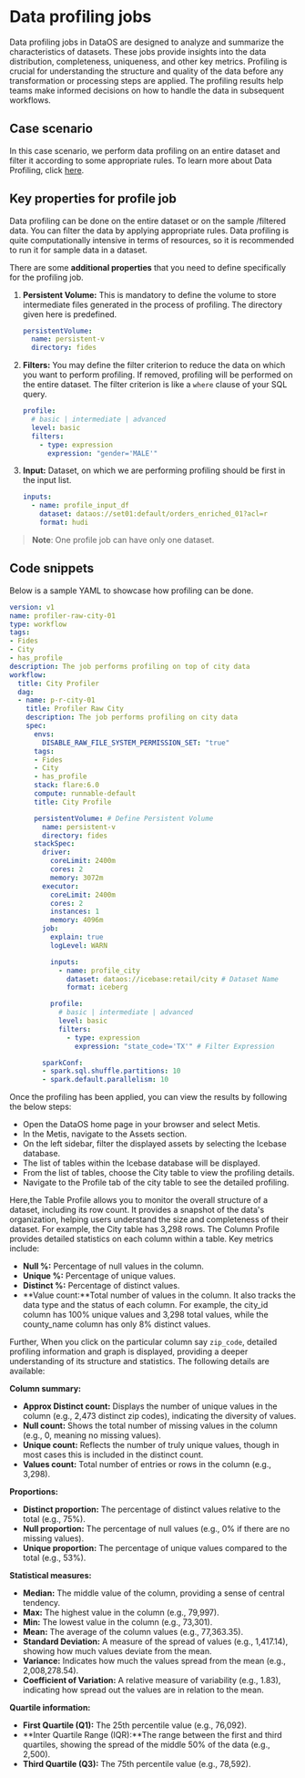 # Data profiling jobs

Data profiling jobs in DataOS are designed to analyze and summarize the characteristics of datasets. These jobs provide insights into the data distribution, completeness, uniqueness, and other key metrics. Profiling is crucial for understanding the structure and quality of the data before any transformation or processing steps are applied. The profiling results help teams make informed decisions on how to handle the data in subsequent workflows.

## Case scenario

In this case scenario, we perform data profiling on an entire dataset and filter it according to some appropriate rules. To learn more about Data Profiling, click [here](/resources/stacks/flare/#data-profiling-job).

## Key properties for profile job

Data profiling can be done on the entire dataset or on the sample /filtered data. You can filter the data by applying appropriate rules. Data profiling is quite computationally intensive in terms of resources, so it is recommended to run it for sample data in a dataset.

There are some **additional properties** that you need to define specifically for the profiling job.

1. **Persistent Volume:** This is mandatory to define the volume to store intermediate files generated in the process of profiling. The directory given here is predefined.

    ```yaml
    persistentVolume:
      name: persistent-v
      directory: fides
    ```

2. **Filters:** You may define the filter criterion to reduce the data on which you want to perform profiling. If removed, profiling will be performed on the entire dataset. The filter criterion is like a `where` clause of your SQL query.

    ```yaml
    profile:
      # basic | intermediate | advanced
      level: basic
      filters:
        - type: expression
          expression: "gender='MALE'"
    ```

3. **Input:** Dataset, on which we are performing profiling should be first in the input list.

    ```yaml
    inputs:
      - name: profile_input_df
        dataset: dataos://set01:default/orders_enriched_01?acl=r
        format: hudi
    ```

> **Note**: One profile job can have only one dataset.
> 

## Code snippets

Below is a sample YAML to showcase how profiling can be done.

```yaml
version: v1
name: profiler-raw-city-01
type: workflow
tags:
- Fides
- City
- has_profile
description: The job performs profiling on top of city data
workflow:
  title: City Profiler
  dag:
  - name: p-r-city-01
    title: Profiler Raw City
    description: The job performs profiling on city data
    spec:
      envs:
        DISABLE_RAW_FILE_SYSTEM_PERMISSION_SET: "true"
      tags:
      - Fides
      - City
      - has_profile
      stack: flare:6.0
      compute: runnable-default
      title: City Profile

      persistentVolume: # Define Persistent Volume
        name: persistent-v
        directory: fides 
      stackSpec:
        driver:
          coreLimit: 2400m
          cores: 2
          memory: 3072m
        executor:
          coreLimit: 2400m
          cores: 2
          instances: 1
          memory: 4096m
        job:
          explain: true
          logLevel: WARN

          inputs:
            - name: profile_city
              dataset: dataos://icebase:retail/city # Dataset Name
              format: iceberg

          profile:
            # basic | intermediate | advanced
            level: basic
            filters:
              - type: expression
                expression: "state_code='TX'" # Filter Expression

        sparkConf:
        - spark.sql.shuffle.partitions: 10
        - spark.default.parallelism: 10 
```

Once the profiling has been applied, you can view the results by following the below steps:

- Open the DataOS home page in your browser and  select Metis.
- In the Metis, navigate to the Assets section.
- On the left sidebar, filter the displayed assets by selecting the Icebase database.
- The list of tables within the Icebase database will be displayed.
- From the list of tables, choose the City table to view the profiling details.
- Navigate to the Profile tab of the city table to see the detailed profiling.

Here,the Table Profile allows you to monitor the overall structure of a dataset, including its row count. It provides a snapshot of the data's organization, helping users understand the size and completeness of their dataset. For example, the City table has 3,298 rows. The Column Profile provides detailed statistics on each column within a table. Key metrics include:

- **Null %:** Percentage of null values in the column.
- **Unique %:** Percentage of unique values.
- **Distinct %:** Percentage of distinct values.
- **Value count:**Total number of values in the column.
It also tracks the data type and the status of each column. For example, the city_id column has 100% unique values and 3,298 total values, while the county_name column has only 8% distinct values.

Further, When you click on the particular column say `zip_code`, detailed profiling information and graph is displayed, providing a deeper understanding of its structure and statistics. The following details are available:

**Column summary:**

- **Approx Distinct count:** Displays the number of unique values in the column (e.g., 2,473 distinct zip codes), indicating the diversity of values.
- **Null count:** Shows the total number of missing values in the column (e.g., 0, meaning no missing values).
- **Unique count:** Reflects the number of truly unique values, though in most cases this is included in the distinct count.
- **Values count:** Total number of entries or rows in the column (e.g., 3,298).

**Proportions:**

- **Distinct proportion:** The percentage of distinct values relative to the total (e.g., 75%).
- **Null proportion:** The percentage of null values (e.g., 0% if there are no missing values).
- **Unique proportion:** The percentage of unique values compared to the total (e.g., 53%).

**Statistical measures:**

- **Median:** The middle value of the column, providing a sense of central tendency.
- **Max:** The highest value in the column (e.g., 79,997).
- **Min:** The lowest value in the column (e.g., 73,301).
- **Mean:** The average of the column values (e.g., 77,363.35).
- **Standard Deviation:** A measure of the spread of values (e.g., 1,417.14), showing how much values deviate from the mean.
- **Variance:** Indicates how much the values spread from the mean (e.g., 2,008,278.54).
- **Coefficient of Variation:** A relative measure of variability (e.g., 1.83), indicating how spread out the values are in relation to the mean.

**Quartile information:**

- **First Quartile (Q1):** The 25th percentile value (e.g., 76,092).
- **Inter Quartile Range (IQR):**The range between the first and third quartiles, showing the spread of the middle 50% of the data (e.g., 2,500).
- **Third Quartile (Q3):** The 75th percentile value (e.g., 78,592).